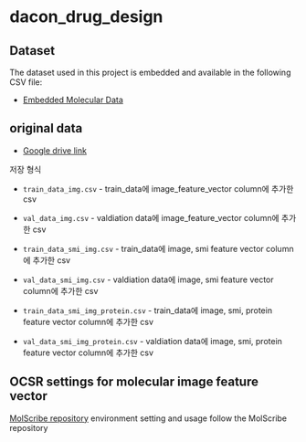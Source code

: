 # dacon_drug_design

## Dataset

The dataset used in this project is embedded and available in the following CSV file:

- [Embedded Molecular Data](https://drive.google.com/drive/folders/1xAyoFnPA4UO_SEDN4oe95BIv9UNbMzE6?usp=sharing)


## original data

- [Google drive link](https://drive.google.com/drive/folders/1SUATfOOw7MedfSlIak3yzMNTPzIy0SvY?usp=sharing)<br/>

저장 형식

- `train_data_img.csv` - train_data에 image_feature_vector column에 추가한 csv  
- `val_data_img.csv` - valdiation data에 image_feature_vector column에 추가한 csv

- `train_data_smi_img.csv` - train_data에 image, smi feature vector column에 추가한 csv  
- `val_data_smi_img.csv` - valdiation data에 image, smi feature vector column에 추가한 csv

- `train_data_smi_img_protein.csv` - train_data에 image, smi, protein feature vector column에 추가한 csv  
- `val_data_smi_img_protein.csv` - valdiation data에 image, smi, protein feature vector column에 추가한 csv

## OCSR settings for molecular image feature vector
[MolScribe repository](https://github.com/thomas0809/MolScribe)
environment setting and usage follow the MolScribe repository
